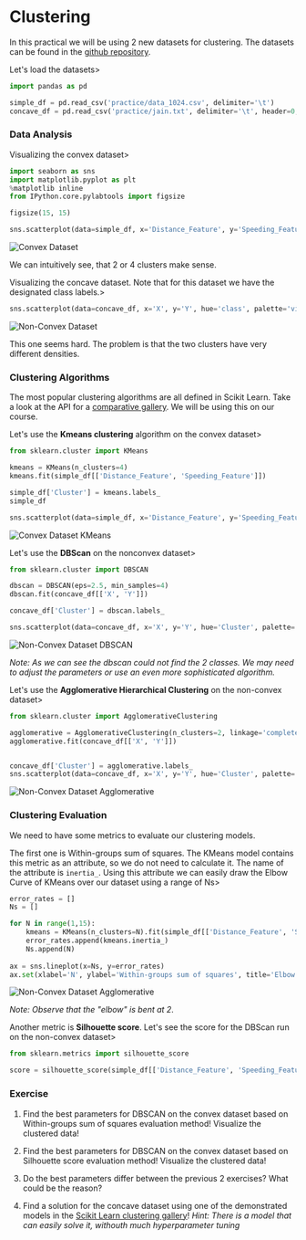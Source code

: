 # **Clustering**

In this practical we will be using 2 new datasets for clustering. The datasets can be found in the [github repository](https://github.com/VSZM/ELTE_Adatbanyaszat_es_Gepi_tanulas/tree/master/practice). 

Let's load the datasets>

```python
import pandas as pd

simple_df = pd.read_csv('practice/data_1024.csv', delimiter='\t')
concave_df = pd.read_csv('practice/jain.txt', delimiter='\t', header=0, names = ['X', 'Y', 'class'])
```
### **Data Analysis**


Visualizing the convex dataset>

```python
import seaborn as sns
import matplotlib.pyplot as plt
%matplotlib inline
from IPython.core.pylabtools import figsize

figsize(15, 15)

sns.scatterplot(data=simple_df, x='Distance_Feature', y='Speeding_Feature')
```

![Convex Dataset](assets/convex.png)


We can intuitively see, that 2 or 4 clusters make sense. 


Visualizing the concave dataset. Note that for this dataset we have the designated class labels.>



```python
sns.scatterplot(data=concave_df, x='X', y='Y', hue='class', palette='viridis')
```

![Non-Convex Dataset](assets/nonconvex.png)

This one seems hard. The problem is that the two clusters have very different densities. 

### **Clustering Algorithms**

The most popular clustering algorithms are all defined in Scikit Learn. Take a look at the API for a [comparative gallery](https://scikit-learn.org/stable/modules/clustering.html). We will be using this on our course. 


Let's use the **Kmeans clustering** algorithm on the convex dataset>

```python
from sklearn.cluster import KMeans

kmeans = KMeans(n_clusters=4)
kmeans.fit(simple_df[['Distance_Feature', 'Speeding_Feature']])

simple_df['Cluster'] = kmeans.labels_
simple_df

sns.scatterplot(data=simple_df, x='Distance_Feature', y='Speeding_Feature', hue='Cluster', palette='viridis')
```

![Convex Dataset KMeans](assets/kmeans.png)

Let's use the **DBScan** on the nonconvex dataset>

```python
from sklearn.cluster import DBSCAN

dbscan = DBSCAN(eps=2.5, min_samples=4)
dbscan.fit(concave_df[['X', 'Y']])

concave_df['Cluster'] = dbscan.labels_

sns.scatterplot(data=concave_df, x='X', y='Y', hue='Cluster', palette='viridis')
```

![Non-Convex Dataset DBSCAN](assets/dbscan.png)

*Note: As we can see the dbscan could not find the 2 classes. We may need to adjust the parameters or use an even more sophisticated algorithm.*

Let's use the **Agglomerative Hierarchical Clustering** on the non-convex dataset>

```python
from sklearn.cluster import AgglomerativeClustering

agglomerative = AgglomerativeClustering(n_clusters=2, linkage='complete', affinity='l2')
agglomerative.fit(concave_df[['X', 'Y']])


concave_df['Cluster'] = agglomerative.labels_
sns.scatterplot(data=concave_df, x='X', y='Y', hue='Cluster', palette='viridis')
```

![Non-Convex Dataset Agglomerative](assets/agglomerative.png)



### **Clustering Evaluation**

We need to have some metrics to evaluate our clustering models. 

The first one is Within-groups sum of squares. The KMeans model contains this metric as an attribute, so we do not need to calculate it. The name of the attribute is `inertia_`. Using this attribute we can easily draw the Elbow Curve of KMeans over our dataset using a range of Ns>

```python
error_rates = []
Ns = []

for N in range(1,15):
    kmeans = KMeans(n_clusters=N).fit(simple_df[['Distance_Feature', 'Speeding_Feature']])
    error_rates.append(kmeans.inertia_)
    Ns.append(N)
    
ax = sns.lineplot(x=Ns, y=error_rates)
ax.set(xlabel='N', ylabel='Within-groups sum of squares', title='Elbow Curve')
```

![Non-Convex Dataset Agglomerative](assets/elbow_curve.png)

*Note: Observe that the "elbow" is bent at 2*.


Another metric is **Silhouette score**. Let's see the score for the DBScan run on the non-convex dataset>

```python
from sklearn.metrics import silhouette_score

score = silhouette_score(simple_df[['Distance_Feature', 'Speeding_Feature']], simple_df['Cluster'])
```

### **Exercise**

1. Find the best parameters for DBSCAN on the convex dataset based on Within-groups sum of squares evaluation method! Visualize the clustered data!

2. Find the best parameters for DBSCAN on the convex dataset based on Silhouette score evaluation method! Visualize the clustered data!

3. Do the best parameters differ between the previous 2 exercises? What could be the reason?

4. Find a solution for the concave dataset using one of the demonstrated models in the [Scikit Learn clustering gallery](https://scikit-learn.org/stable/modules/clustering.html)! *Hint: There is a model that can easily solve it, withouth much hyperparameter tuning*